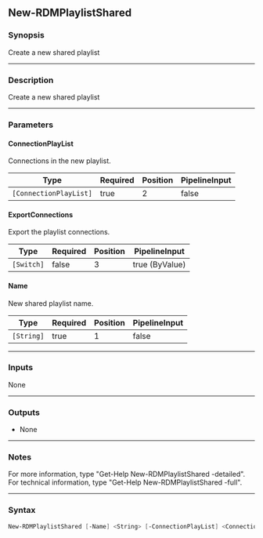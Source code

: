 New-RDMPlaylistShared
---------------------

### Synopsis
Create a new shared playlist

---

### Description

Create a new shared playlist

---

### Parameters
#### **ConnectionPlayList**
Connections in the new playlist.

|Type                  |Required|Position|PipelineInput|
|----------------------|--------|--------|-------------|
|`[ConnectionPlayList]`|true    |2       |false        |

#### **ExportConnections**
Export the playlist connections.

|Type      |Required|Position|PipelineInput |
|----------|--------|--------|--------------|
|`[Switch]`|false   |3       |true (ByValue)|

#### **Name**
New shared playlist name.

|Type      |Required|Position|PipelineInput|
|----------|--------|--------|-------------|
|`[String]`|true    |1       |false        |

---

### Inputs
None

---

### Outputs
* None

---

### Notes
For more information, type "Get-Help New-RDMPlaylistShared -detailed". For technical information, type "Get-Help New-RDMPlaylistShared -full".

---

### Syntax
```PowerShell
New-RDMPlaylistShared [-Name] <String> [-ConnectionPlayList] <ConnectionPlayList> [[-ExportConnections]] [<CommonParameters>]
```
